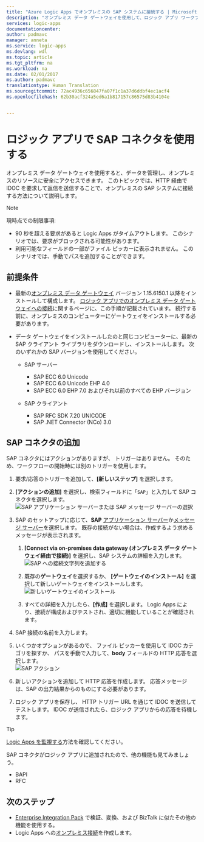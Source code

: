 ```yaml
---
title: "Azure Logic Apps でオンプレミスの SAP システムに接続する | Microsoft Docs"
description: "オンプレミス データ ゲートウェイを使用して、ロジック アプリ ワークフローのオンプレミスの SAP システムに接続する"
services: logic-apps
documentationcenter: 
author: padmavc
manager: anneta
ms.service: logic-apps
ms.devlang: wdl
ms.topic: article
ms.tgt_pltfrm: na
ms.workload: na
ms.date: 02/01/2017
ms.author: padmavc
translationtype: Human Translation
ms.sourcegitcommit: 72ac4936c656847fa07f1c1a37d6ddbf4ec1acf4
ms.openlocfilehash: 62b30acf324a5ed6a1b817157c86575d83b4104e


---
```

# <a name="use-the-sap-connector-in-your-logic-app"></a>ロジック アプリで SAP コネクタを使用する 

オンプレミス データ ゲートウェイを使用すると、データを管理し、オンプレミスのリソースに安全にアクセスできます。 このトピックでは、HTTP 経由で IDOC を要求して返信を送信することで、オンプレミスの SAP システムに接続する方法について説明します。    

 > [!NOTE]
> 現時点での制限事項:
 > - 90 秒を超える要求があると Logic Apps がタイムアウトします。 このシナリオでは、要求がブロックされる可能性があります。 
 > - 利用可能なフィールドの一部がファイル ピッカーに表示されません。 このシナリオでは、手動でパスを追加することができます。

## <a name="prerequisites"></a>前提条件
- 最新の[オンプレミス データ ゲートウェイ](https://www.microsoft.com/download/details.aspx?id=53127) バージョン 1.15.6150.1 以降をインストールして構成します。 [ロジック アプリでのオンプレミス データ ゲートウェイへの接続](http://aka.ms/logicapps-gateway)に関するページに、この手順が記載されています。 続行する前に、オンプレミスのコンピューターにゲートウェイをインストールする必要があります。

- データ ゲートウェイをインストールしたのと同じコンピューターに、最新の SAP クライアント ライブラリをダウンロードし、インストールします。 次のいずれかの SAP バージョンを使用してください。 
    - SAP サーバー
        - SAP ECC 6.0 Unicode
        - SAP ECC 6.0 Unicode EHP 4.0
        - SAP ECC 6.0 EHP 7.0 およびそれ以前のすべての EHP バージョン
 
    - SAP クライアント
        - SAP RFC SDK 7.20 UNICODE
        - SAP .NET Connector (NCo) 3.0

## <a name="add-the-sap-connector"></a>SAP コネクタの追加

SAP コネクタにはアクションがありますが、 トリガーはありません。 そのため、ワークフローの開始時には別のトリガーを使用します。 

1. 要求/応答のトリガーを追加して、**[新しいステップ]** を選択します。
2. **[アクションの追加]** を選択し、検索フィールドに「`SAP`」と入力して SAP コネクタを選択します。    
 ![SAP アプリケーション サーバーまたは SAP メッセージ サーバーの選択](media/logic-apps-using-sap-connector/picture1.png)

3. SAP のセットアップに応じて、**SAP** [アプリケーション サーバー](https://wiki.scn.sap.com/wiki/display/ABAP/ABAP+Application+Server)か[メッセージ サーバー](http://help.sap.com/saphelp_nw70/helpdata/en/40/c235c15ab7468bb31599cc759179ef/frameset.htm)を選択します。 既存の接続がない場合は、作成するよう求めるメッセージが表示されます。 
    1. **[Connect via on-premises data gateway (オンプレミス データ ゲートウェイ経由で接続)]** を選択し、SAP システムの詳細を入力します。   
 ![SAP への接続文字列を追加する](media/logic-apps-using-sap-connector/picture2.png)  
    2. 既存の**ゲートウェイ**を選択するか、 **[ゲートウェイのインストール]** を選択して新しいゲートウェイをインストールします。    
 ![新しいゲートウェイのインストール](media/logic-apps-using-sap-connector/install-gateway.png)
  
    3. すべての詳細を入力したら、**[作成]** を選択します。 Logic Apps により、接続が構成およびテストされ、適切に機能していることが確認されます。

4. SAP 接続の名前を入力します。

5. いくつかオプションがあるので、 ファイル ピッカーを使用して IDOC カテゴリを探すか、 パスを手動で入力して、**body** フィールドの HTTP 応答を選択します。     
 ![SAP アクション](media/logic-apps-using-sap-connector/picture3.png)

6. 新しいアクションを追加して HTTP 応答を作成します。 応答メッセージは、SAP の出力結果からのものにする必要があります。

7. ロジック アプリを保存し、 HTTP トリガー URL を通じて IDOC を送信してテストします。 IDOC が送信されたら、ロジック アプリからの応答を待機します。   

  > [!TIP]
  > [Logic Apps を監視する](../logic-apps/logic-apps-monitor-your-logic-apps.md)方法を確認してください。

SAP コネクタがロジック アプリに追加されたので、他の機能も見てみましょう。

  - BAPI
  - RFC

## <a name="next-steps"></a>次のステップ
- [Enterprise Integration Pack](../logic-apps/logic-apps-enterprise-integration-overview.md) で検証、変換、および BizTalk に似たその他の機能を使用する。 
- Logic Apps への[オンプレミス接続](../logic-apps/logic-apps-gateway-connection.md)を作成します。



<!--HONumber=Feb17_HO1-->


